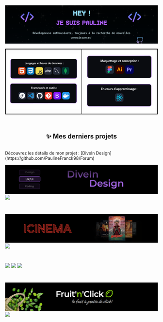 
![Banner](new-banner-github.png)

<!--<div style="display: flex; justify-content: space-between; margin-left:40px;">
    <img src="git-left.png" style="width: 50%; margin: 10px;" />
    <img src="git-right.png" style="width: 44%; margin: 10px;" />
</div> -->

<!--| | |
|---|---|
|<img src="git-left.png" >|<img src="git-right.png">| -->


<table style="border: 1px solid #000000; width: 100%;">
  <tr style="border: 1px solid #000000;">
    <td style="border: 1px solid #000000; width: 45%;">
      <img src="git-left.png" width="100%" style="display: block; margin: auto;" />
    </td>
    <td style="border: 1px solid #000000; width: 45%;">
      <img src="git-right.png" width="100%" style="display: block; margin: auto;" />
    </td>
  </tr>
</table>

<!--<div>
  <h3 align="center">Langages de programmation et bases de données :</h3>
  <p align="center">
    <a href="https://skillicons.dev">
      <img src="https://skillicons.dev/icons?i=html,css,js,php,mysql,mongodb" />
    </a>
  </p>
  
  <h3 align="center">Framework et outils :</h3>
  <p align="center">
    <a href="https://skillicons.dev">
      <img src="https://skillicons.dev/icons?i=symfony,vscode,github,git,bootstrap,docker" />
    </a>
  </p>
  
  <h3 align="center">Maquettage et conception :</h3>
  <p align="center">
    <a href="https://skillicons.dev">
      <img src="https://skillicons.dev/icons?i=figma,ai,pr" />
    </a>
  </p>
  
  <h3 align="center">En cours d'apprentissage :</h3>
  <p align="center">
    <a href="https://skillicons.dev">
      <img src="https://skillicons.dev/icons?i=react" />
    </a>
  </p>
</div>
<br/>
-->
<!-- 
<h3>✍️💟 Entrons en contact :</h3>
<p align="left">

<a href="https://linkedin.com/in/pauline-franck-817248138" target="blank"><img align="center" src="https://raw.githubusercontent.com/rahuldkjain/github-profile-readme-generator/master/src/images/icons/Social/linked-in-alt.svg" alt="pauline-franck-817248138" height="30" width="40" /></a>
</p>
<br/>

<div align="left">
  <img src="https://github-readme-stats.vercel.app/api/top-langs?username=Paulinefranck98&locale=fr&hide_title=false&layout=compact&card_width=320&langs_count=5&theme=dark&hide_border=true&order=2" height="200" alt="languages graph"  />
</div> -->



<!--
**PaulineFranck98/PaulineFranck98** is a ✨ _special_ ✨ repository because its `README.md` (this file) appears on your GitHub profile.

Here are some ideas to get you started:

- 🔭 I’m currently working on ...
- 🌱 I’m currently learning ...
- 👯 I’m looking to collaborate on ...
- 🤔 I’m looking for help with ...
- 💬 Ask me about ...
- 📫 How to reach me: ...
- 😄 Pronouns: ...
- ⚡ Fun fact: ...
-->
<br/>

<h2 align="center">✨ Mes derniers projets</h2>

<br/>
Découvrez les détails de mon projet : [DiveIn Design](https://github.com/PaulineFranck98/Forum)

![](diveindesign-banner.png)
![](forum-presentation.gif)

<br/>

![](banner-cinema.png)
![](mokup-cinema12.gif)


<br/>


![](banner-alsacego.png)
![](homepage1.gif)
![](both-alsace.gif)

<br/>

![](banner-fruit-click.png)
![](fruit-n-click-ok.gif)


<br/>



<!--<p><img align="center" src="https://github-readme-stats.vercel.app/api/top-langs?username=paulinefranck98&show_icons=true&locale=en&layout=compact&theme=react&border_color=644188&bg_color=0D1117&title_color=FFFFFF&icon_color=A352FA" height="192px" width="49.5%" alt="paulinefranck98" /></p>-->




